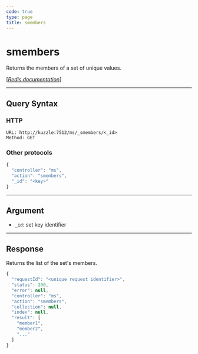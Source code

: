 ```yaml
---
code: true
type: page
title: smembers
---
```


# smembers



Returns the members of a set of unique values.

[[_Redis documentation_]](https://redis.io/commands/smembers)

---

## Query Syntax

### HTTP

```http
URL: http://kuzzle:7512/ms/_smembers/<_id>
Method: GET
```

### Other protocols

```js
{
  "controller": "ms",
  "action": "smembers",
  "_id": "<key>"
}
```

---

## Argument

- `_id`: set key identifier

---

## Response

Returns the list of the set's members.

```javascript
{
  "requestId": "<unique request identifier>",
  "status": 200,
  "error": null,
  "controller": "ms",
  "action": "smembers",
  "collection": null,
  "index": null,
  "result": [
    "member1",
    "member2",
    "..."
  ]
}
```
